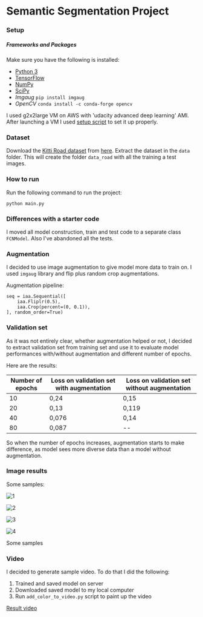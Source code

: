 # Semantic Segmentation Project

### Setup
##### Frameworks and Packages
Make sure you have the following is installed:
 - [Python 3](https://www.python.org/)
 - [TensorFlow](https://www.tensorflow.org/)
 - [NumPy](http://www.numpy.org/)
 - [SciPy](https://www.scipy.org/)
 - *Imgaug* `pip install imgaug`
 - *OpenCV* `conda install -c conda-forge opencv`
 
I used g2x2large VM on AWS with 'udacity advanced deep learning' AMI.
After launching a VM I used [setup script](setup.sh) to set it up properly.

### Dataset
Download the [Kitti Road dataset](http://www.cvlibs.net/datasets/kitti/eval_road.php) from [here](http://www.cvlibs.net/download.php?file=data_road.zip).  Extract the dataset in the `data` folder.  This will create the folder `data_road` with all the training a test images.

### How to run

Run the following command to run the project:
```
python main.py
```

### Differences with a starter code

I moved all model construction, train and test code to a separate class `FCNModel`.
Also I've abandoned all the tests.

### Augmentation

I decided to use image augmentation to give model more data to train on. I used `imgaug` library
and flip plus random crop augmentations.

Augmentation pipeline:

```
seq = iaa.Sequential([
    iaa.Fliplr(0.5),
    iaa.Crop(percent=(0, 0.1)),
], random_order=True)
```

### Validation set

As it was not entirely clear, whether augmentation helped or not, I decided to extract validation set
from training set and use it to evaluate model performances with/without augmentation and 
different number of epochs.

Here are the results:

Number of epochs | Loss on validation set with augmentation | Loss on validation set without augmentation
--- | --- | ---
10 | 0,24 | 0,15
20 | 0,13 | 0,119
40 | 0,076 | 0,14
80 | 0,087 | --

So when the number of epochs increases, augmentation starts to make difference, as model sees more diverse 
data than a model without augmentation.

### Image results

Some samples:

![1](https://www.dropbox.com/s/2bzn7otsx9lkato/um_000004.png?dl=0)

![2](https://yadi.sk/i/w--8vwzV3PzpLq)

![3](https://yadi.sk/i/YyLUSVaB3PzpN7)

![4](https://yadi.sk/i/mOk6WS-e3PzpQf)

Some samples

### Video

I decided to generate sample video. To do that I did the following:
1. Trained and saved model on server
2. Downloaded saved model to my local computer
3. Run `add_color_to_video.py` script to paint up the video

[Result video](https://yadi.sk/i/qiZg9wyo3PzouZ)


